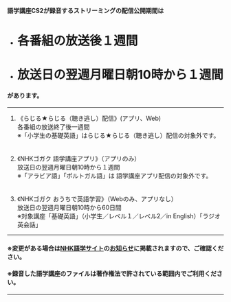 #### 語学講座CS2が録音するストリーミングの配信公開期間は
- # **各番組の放送後１週間**                   
- # **放送日の翌週月曜日朝10時から１週間** 
#### があります。                  

***

1. 《らじる★らじる（聴き逃し）配信》(アプリ、Web)                           
各番組の放送終了後一週間                      
※「小学生の基礎英語」はらじる★らじる（聴き逃し）配信の対象外です。                                            
　　　　                                

2. 《NHKゴガク 語学講座アプリ》（アプリのみ）                           　　　　                                       
放送日の翌週月曜日朝10時から１週間    
※「アラビア語」「ポルトガル語」は 語学講座アプリ配信の対象外です。                      
　　　                                

3. 《NHKゴガク おうちで英語学習》（Webのみ、アプリなし）                           　　　　             
放送日の翌週月曜日朝10時から60日間                         
※対象講座「基礎英語」（小学生／レベル１／レベル2／in English）「ラジオ英会話」

***

#### ※変更がある場合は[NHK語学サイト](https://www2.nhk.or.jp/gogaku/index.cgi)の[お知らせ](https://www2.nhk.or.jp/gogaku/topics.cgi)に掲載されますので、ご確認ください。            
#### **※録音した語学講座のファイルは著作権法で許されている範囲内でご利用ください。**　　　　　　　　　　　

***
 <link rel="shortcut icon" type="image/x-icon" href="https://avatars.githubusercontent.com/u/46049273?v=4">
 <meta name="twitter:image:src" content="https://avatars.githubusercontent.com/u/46049273?v=4">


